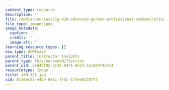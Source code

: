 ```yaml
---
content_type: resource
description: ''
file: /media/courses/21g-410-advanced-german-professional-communication-spring-2017/8116ecd2e45e6461fedc173ee8228773_14N-325.jpg
file_type: image/jpeg
image_metadata:
  caption: ''
  credit: ''
  image-alt: ''
learning_resource_types: []
ocw_type: OCWImage
parent_title: Instructor Insights
parent_type: ThisCourseAtMITSection
parent_uid: a6d45f02-3c35-8471-8e33-a3c69474b7c4
resourcetype: Image
title: 14N-325.jpg
uid: 8116ecd2-e45e-6461-fedc-173ee8228773
---
```

